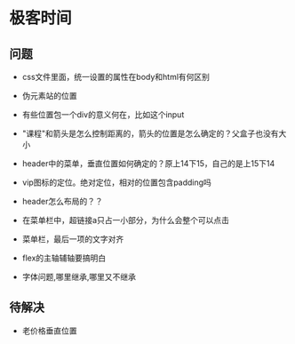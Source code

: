 # 极客时间

## 问题

+ css文件里面，统一设置的属性在body和html有何区别

+ 伪元素站的位置

+ 有些位置包一个div的意义何在，比如这个input

+ "课程"和箭头是怎么控制距离的，箭头的位置是怎么确定的？父盒子也没有大小

+ header中的菜单，垂直位置如何确定的？原上14下15，自己的是上15下14

+ vip图标的定位。绝对定位，相对的位置包含padding吗

+ header怎么布局的？？

+ 在菜单栏中，超链接a只占一小部分，为什么会整个可以点击

+ 菜单栏，最后一项的文字对齐

+ flex的主轴辅轴要搞明白

+ 字体问题,哪里继承,哪里又不继承

## 待解决

+ 老价格垂直位置
